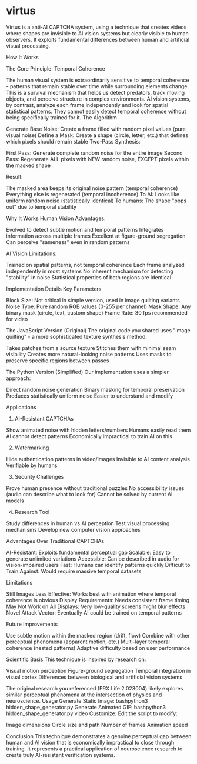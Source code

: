# virtus
Virtus is a anti-AI CAPTCHA system, using a technique that creates videos where shapes are invisible to AI vision systems but clearly visible to human observers. It exploits fundamental differences between human and artificial visual processing.

How It Works

The Core Principle: Temporal Coherence

The human visual system is extraordinarily sensitive to temporal coherence - patterns that remain stable over time while surrounding elements change. This is a survival mechanism that helps us detect predators, track moving objects, and perceive structure in complex environments.
AI vision systems, by contrast, analyze each frame independently and look for spatial statistical patterns. They cannot easily detect temporal coherence without being specifically trained for it.
The Algorithm

Generate Base Noise: Create a frame filled with random pixel values (pure visual noise)
Define a Mask: Create a shape (circle, letter, etc.) that defines which pixels should remain stable
Two-Pass Synthesis:

First Pass: Generate complete random noise for the entire image
Second Pass: Regenerate ALL pixels with NEW random noise, EXCEPT pixels within the masked shape


Result:

The masked area keeps its original noise pattern (temporal coherence)
Everything else is regenerated (temporal incoherence)
To AI: Looks like uniform random noise (statistically identical)
To humans: The shape "pops out" due to temporal stability



Why It Works
Human Vision Advantages:

Evolved to detect subtle motion and temporal patterns
Integrates information across multiple frames
Excellent at figure-ground segregation
Can perceive "sameness" even in random patterns

AI Vision Limitations:

Trained on spatial patterns, not temporal coherence
Each frame analyzed independently in most systems
No inherent mechanism for detecting "stability" in noise
Statistical properties of both regions are identical

Implementation Details
Key Parameters

Block Size: Not critical in simple version, used in image quilting variants
Noise Type: Pure random RGB values (0-255 per channel)
Mask Shape: Any binary mask (circle, text, custom shape)
Frame Rate: 30 fps recommended for video

The JavaScript Version (Original)
The original code you shared uses "image quilting" - a more sophisticated texture synthesis method:

Takes patches from a source texture
Stitches them with minimal seam visibility
Creates more natural-looking noise patterns
Uses masks to preserve specific regions between passes

The Python Version (Simplified)
Our implementation uses a simpler approach:

Direct random noise generation
Binary masking for temporal preservation
Produces statistically uniform noise
Easier to understand and modify

Applications
1. AI-Resistant CAPTCHAs

Show animated noise with hidden letters/numbers
Humans easily read them
AI cannot detect patterns
Economically impractical to train AI on this

2. Watermarking

Hide authentication patterns in video/images
Invisible to AI content analysis
Verifiable by humans

3. Security Challenges

Prove human presence without traditional puzzles
No accessibility issues (audio can describe what to look for)
Cannot be solved by current AI models

4. Research Tool

Study differences in human vs AI perception
Test visual processing mechanisms
Develop new computer vision approaches

Advantages Over Traditional CAPTCHAs

AI-Resistant: Exploits fundamental perceptual gap
Scalable: Easy to generate unlimited variations
Accessible: Can be described in audio for vision-impaired users
Fast: Humans can identify patterns quickly
Difficult to Train Against: Would require massive temporal datasets

Limitations

Still Images Less Effective: Works best with animation where temporal coherence is obvious
Display Requirements: Needs consistent frame timing
May Not Work on All Displays: Very low-quality screens might blur effects
Novel Attack Vector: Eventually AI could be trained on temporal patterns

Future Improvements

Use subtle motion within the masked region (drift, flow)
Combine with other perceptual phenomena (apparent motion, etc.)
Multi-layer temporal coherence (nested patterns)
Adaptive difficulty based on user performance

Scientific Basis
This technique is inspired by research on:

Visual motion perception
Figure-ground segregation
Temporal integration in visual cortex
Differences between biological and artificial vision systems

The original research you referenced (PRX Life 2.023004) likely explores similar perceptual phenomena at the intersection of physics and neuroscience.
Usage
Generate Static Image:
bashpython3 hidden_shape_generator.py
Generate Animated GIF:
bashpython3 hidden_shape_generator.py video
Customize:
Edit the script to modify:

Image dimensions
Circle size and path
Number of frames
Animation speed

Conclusion
This technique demonstrates a genuine perceptual gap between human and AI vision that is economically impractical to close through training. It represents a practical application of neuroscience research to create truly AI-resistant verification systems.
